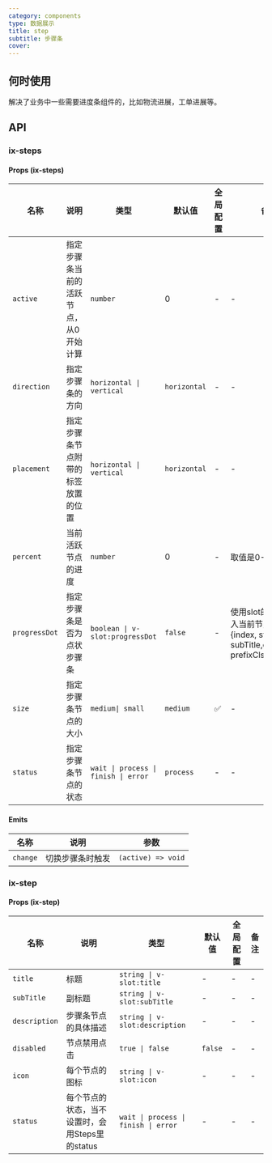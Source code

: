 ```yaml
---
category: components
type: 数据展示
title: step
subtitle: 步骤条
cover:
---
```




## 何时使用

解决了业务中一些需要进度条组件的，比如物流进展，工单进展等。

## API

### ix-steps

#### Props (ix-steps)

| 名称 | 说明 | 类型 | 默认值 | 全局配置 | 备注 |
| ---|---|---|---|---|--- |
`active` | 指定步骤条当前的活跃节点，从0开始计算 | `number` | 0 | - | -
`direction` | 指定步骤条的方向 | `horizontal \| vertical` | `horizontal` | -| -
`placement` | 指定步骤条节点附带的标签放置的位置 | `horizontal \| vertical` | `horizontal` | -| -
`percent` | 当前活跃节点的进度 | `number` | 0 | - | 取值是0-100
`progressDot` | 指定步骤条是否为点状步骤条| `boolean \| v-slot:progressDot` | `false` | - | 使用slot的话，会传入当前节点对象{index, status, title, subTitle,description, prefixCls}
`size` | 指定步骤条节点的大小 | `medium\| small` | `medium` | ✅ | -
`status` | 指定步骤条节点的状态 | `wait \| process \| finish \| error` | `process` | - | -

#### Emits

| 名称 | 说明 | 参数 |
| ---|---|--- |
`change` | 切换步骤条时触发 | `(active) => void`

### ix-step

#### Props (ix-step)

| 名称 | 说明 | 类型 | 默认值 | 全局配置 | 备注 |
| ---|---|---|---|---|--- |
`title` | 标题 | `string \| v-slot:title` | - | - | -
`subTitle` | 副标题 | `string \| v-slot:subTitle` | - | - | -
`description` | 步骤条节点的具体描述 | `string \| v-slot:description` | - | - | -
`disabled` | 节点禁用点击 | `true \| false` | `false` | - | -
`icon` | 每个节点的图标 | `string \| v-slot:icon` | - | - | -
`status` | 每个节点的状态，当不设置时，会用Steps里的status | `wait \| process \| finish \| error` | - | - | -
